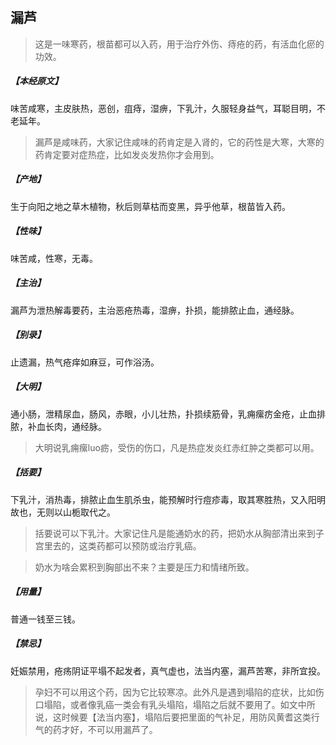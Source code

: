 ## 漏芦

> 这是一味寒药，根苗都可以入药，用于治疗外伤、痔疮的药，有活血化瘀的功效。

##### 【本经原文】
味苦咸寒，主皮肤热，恶创，疽痔，湿痹，下乳汁，久服轻身益气，耳聪目明，不老延年。

> 漏芦是咸味药，大家记住咸味的药肯定是入肾的，它的药性是大寒，大寒的药肯定要对症热症，比如发炎发热你才会用到。

##### 【产地】
生于向阳之地之草木植物，秋后则草枯而变黑，异乎他草，根苗皆入药。
##### 【性味】
味苦咸，性寒，无毒。
##### 【主治】
漏芦为泄热解毒要药，主治恶疮热毒，湿痹，扑损，能排脓止血，通经脉。
##### 【别录】
止遗漏，热气疮痒如麻豆，可作浴汤。
##### 【大明】
通小肠，泄精尿血，肠风，赤眼，小儿壮热，扑损续筋骨，乳痈瘰疠金疮，止血排脓，补血长肉，通经脉。

> 大明说乳痈瘰luo疬，受伤的伤口，凡是热症发炎红赤红肿之类都可以用。

##### 【括要】
下乳汁，消热毒，排脓止血生肌杀虫，能预解时行痘疹毒，取其寒胜热，又入阳明故也，无则以山栀取代之。

> 括要说可以下乳汁。大家记住凡是能通奶水的药，把奶水从胸部清出来到子宫里去的，这类药都可以预防或治疗乳癌。

> 奶水为啥会累积到胸部出不来？主要是压力和情绪所致。

##### 【用量】
普通一钱至三钱。
##### 【禁忌】
妊娠禁用，疮疡阴证平塌不起发者，真气虚也，法当内塞，漏芦苦寒，非所宜投。

> 孕妇不可以用这个药，因为它比较寒凉。此外凡是遇到塌陷的症状，比如伤口塌陷，或者像乳癌一类会有乳头塌陷，塌陷之后就不要用了。如文中所说，这时候要【法当内塞】，塌陷后要把里面的气补足，用防风黄耆这类行气的药才好，不可以用漏芦了。
